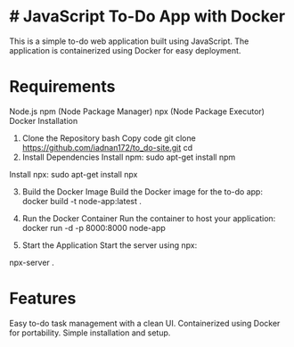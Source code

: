 # # JavaScript To-Do App with Docker
This is a simple to-do web application built using JavaScript. The application is containerized using Docker for easy deployment.

# Requirements
Node.js
npm (Node Package Manager)
npx (Node Package Executor)
Docker
Installation
1. Clone the Repository
bash
Copy code
git clone <https://github.com/iadnan172/to_do-site.git>
cd <to-do-site>
2. Install Dependencies
Install npm:
sudo apt-get install npm

Install npx:
sudo apt-get install npx

3. Build the Docker Image
Build the Docker image for the to-do app:
docker build -t node-app:latest .

4. Run the Docker Container
Run the container to host your application:
docker run -d -p 8000:8000 node-app

5. Start the Application
Start the server using npx:

npx-server .


# Features
Easy to-do task management with a clean UI.
Containerized using Docker for portability.
Simple installation and setup.
